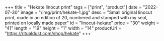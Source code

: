 +++
title = "Hekate linocut print"
tags = ["print", "product"]
date = "2022-07-30"
image = "/img/print/hekate-1.jpg"
desc = "Small original linocut print, made in an edition of 20, numbered and stamped with my seal, printed on locally made paper"
id = "linocut-hekate"
price = "30"
weight = "41"
length = "19"
height = "1"
width = "14"
productUrl = "https://ritualdust.com/shop/hekate"
+++
